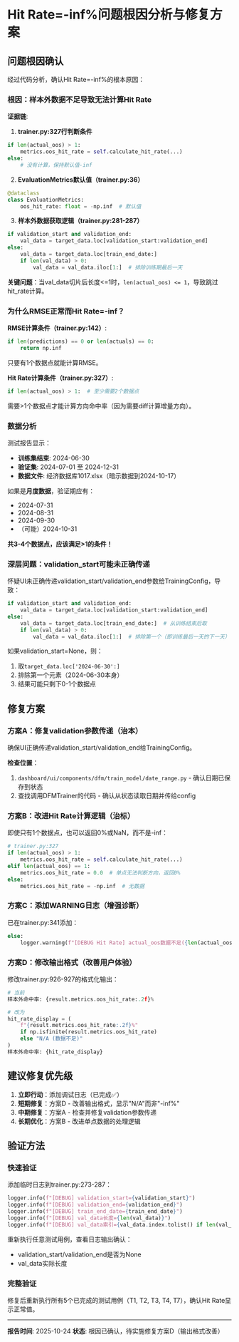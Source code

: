 # Hit Rate=-inf%问题根因分析与修复方案

## 问题根因确认

经过代码分析，确认Hit Rate=-inf%的根本原因：

### 根因：样本外数据不足导致无法计算Hit Rate

**证据链**:

1. **trainer.py:327行判断条件**
```python
if len(actual_oos) > 1:
    metrics.oos_hit_rate = self.calculate_hit_rate(...)
else:
    # 没有计算，保持默认值-inf
```

2. **EvaluationMetrics默认值（trainer.py:36）**
```python
@dataclass
class EvaluationMetrics:
    oos_hit_rate: float = -np.inf  # 默认值
```

3. **样本外数据获取逻辑（trainer.py:281-287）**
```python
if validation_start and validation_end:
    val_data = target_data.loc[validation_start:validation_end]
else:
    val_data = target_data.loc[train_end_date:]
    if len(val_data) > 0:
        val_data = val_data.iloc[1:]  # 排除训练期最后一天
```

**关键问题**：当val_data切片后长度<=1时，`len(actual_oos) <= 1`，导致跳过hit_rate计算。

### 为什么RMSE正常而Hit Rate=-inf？

**RMSE计算条件（trainer.py:142）**:
```python
if len(predictions) == 0 or len(actuals) == 0:
    return np.inf
```
只要有1个数据点就能计算RMSE。

**Hit Rate计算条件（trainer.py:327）**:
```python
if len(actual_oos) > 1:  # 至少需要2个数据点
```
需要>1个数据点才能计算方向命中率（因为需要diff计算增量方向）。

### 数据分析

测试报告显示：
- **训练集结束**: 2024-06-30
- **验证集**: 2024-07-01 至 2024-12-31
- **数据文件**: 经济数据库1017.xlsx（暗示数据到2024-10-17）

如果是**月度数据**，验证期应有：
- 2024-07-31
- 2024-08-31
- 2024-09-30
- （可能）2024-10-31

**共3-4个数据点，应该满足>1的条件！**

### 深层问题：validation_start可能未正确传递

怀疑UI未正确传递validation_start/validation_end参数给TrainingConfig，导致：

```python
if validation_start and validation_end:
    val_data = target_data.loc[validation_start:validation_end]
else:
    val_data = target_data.loc[train_end_date:]  # 从训练结束后取
    if len(val_data) > 0:
        val_data = val_data.iloc[1:]  # 排除第一个（即训练最后一天的下一天）
```

如果validation_start=None，则：
1. 取`target_data.loc['2024-06-30':]`
2. 排除第一个元素（2024-06-30本身）
3. 结果可能只剩下0-1个数据点

## 修复方案

### 方案A：修复validation参数传递（治本）

确保UI正确传递validation_start/validation_end给TrainingConfig。

**检查位置**：
1. `dashboard/ui/components/dfm/train_model/date_range.py` - 确认日期已保存到状态
2. 查找调用DFMTrainer的代码 - 确认从状态读取日期并传给config

### 方案B：改进Hit Rate计算逻辑（治标）

即使只有1个数据点，也可以返回0%或NaN，而不是-inf：

```python
# trainer.py:327
if len(actual_oos) > 1:
    metrics.oos_hit_rate = self.calculate_hit_rate(...)
elif len(actual_oos) == 1:
    metrics.oos_hit_rate = 0.0  # 单点无法判断方向，返回0%
else:
    metrics.oos_hit_rate = -np.inf  # 无数据
```

### 方案C：添加WARNING日志（增强诊断）

已在trainer.py:341添加：
```python
else:
    logger.warning(f"[DEBUG Hit Rate] actual_oos数据不足({len(actual_oos)}<=1)，无法计算hit_rate")
```

### 方案D：修改输出格式（改善用户体验）

修改trainer.py:926-927的格式化输出：

```python
# 当前
样本外命中率: {result.metrics.oos_hit_rate:.2f}%

# 改为
hit_rate_display = (
    f"{result.metrics.oos_hit_rate:.2f}%"
    if np.isfinite(result.metrics.oos_hit_rate)
    else "N/A (数据不足)"
)
样本外命中率: {hit_rate_display}
```

## 建议修复优先级

1. **立即行动**：添加调试日志（已完成✅）
2. **短期修复**：方案D - 改善输出格式，显示"N/A"而非"-inf%"
3. **中期修复**：方案A - 检查并修复validation参数传递
4. **长期优化**：方案B - 改进单点数据的处理逻辑

## 验证方法

### 快速验证

添加临时日志到trainer.py:273-287：

```python
logger.info(f"[DEBUG] validation_start={validation_start}")
logger.info(f"[DEBUG] validation_end={validation_end}")
logger.info(f"[DEBUG] train_end_date={train_end_date}")
logger.info(f"[DEBUG] val_data长度={len(val_data)}")
logger.info(f"[DEBUG] val_data索引={val_data.index.tolist() if len(val_data) > 0 else []}")
```

重新执行任意测试用例，查看日志输出确认：
- validation_start/validation_end是否为None
- val_data实际长度

### 完整验证

修复后重新执行所有5个已完成的测试用例（T1, T2, T3, T4, T7），确认Hit Rate显示正常值。

---

**报告时间**: 2025-10-24
**状态**: 根因已确认，待实施修复方案D（输出格式改善）
